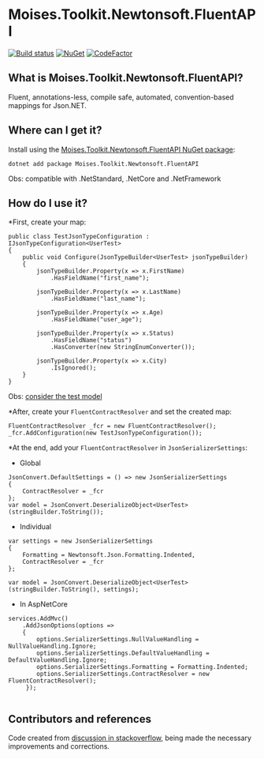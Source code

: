 # Moises.Toolkit.Newtonsoft.FluentAPI

[![Build status](https://ci.appveyor.com/api/projects/status/76s6v9q5qaav2asu?svg=true)](https://ci.appveyor.com/project/thiagomoises/moises-toolkit-mercadopago-netcore)
[![NuGet](https://img.shields.io/nuget/v/Moises.Toolkit.Newtonsoft.FluentAPI.svg)](https://www.nuget.org/packages/Moises.Toolkit.Newtonsoft.FluentAPI/)
[![CodeFactor](https://www.codefactor.io/repository/github/thiagomoises/moises.toolkit.newtonsoft.fluentapi/badge)](https://www.codefactor.io/repository/github/thiagomoises/moises.toolkit.newtonsoft.fluentapi)


## What is Moises.Toolkit.Newtonsoft.FluentAPI?
Fluent, annotations-less, compile safe, automated, convention-based mappings for Json.NET.

## Where can I get it?

Install using the [Moises.Toolkit.Newtonsoft.FluentAPI NuGet package](https://www.nuget.org/packages/Moises.Toolkit.Newtonsoft.FluentAPI):

```
dotnet add package Moises.Toolkit.Newtonsoft.FluentAPI
```
Obs: compatible with .NetStandard, .NetCore and .NetFramework

## How do I use it?

*First, create your map:

```
public class TestJsonTypeConfiguration : IJsonTypeConfiguration<UserTest>
{
    public void Configure(JsonTypeBuilder<UserTest> jsonTypeBuilder)
    {
        jsonTypeBuilder.Property(x => x.FirstName)
            .HasFieldName("first_name");

        jsonTypeBuilder.Property(x => x.LastName)
            .HasFieldName("last_name");

        jsonTypeBuilder.Property(x => x.Age)
            .HasFieldName("user_age");

        jsonTypeBuilder.Property(x => x.Status)
            .HasFieldName("status")
            .HasConverter(new StringEnumConverter());

        jsonTypeBuilder.Property(x => x.City)
            .IsIgnored();
    }
}
```
Obs: [consider the test model](https://github.com/thiagomoises/Moises.Toolkit.Newtonsoft.FluentAPI/blob/master/test/Newtonsoft.FluentAPI.Tests/ModelTest.cs)

*After, create your `FluentContractResolver` and set the created map:

```
FluentContractResolver _fcr = new FluentContractResolver();
_fcr.AddConfiguration(new TestJsonTypeConfiguration());
```
*At the end, add your `FluentContractResolver` in `JsonSerializerSettings`:

- Global 
```
JsonConvert.DefaultSettings = () => new JsonSerializerSettings
{
    ContractResolver = _fcr
};
var model = JsonConvert.DeserializeObject<UserTest>(stringBuilder.ToString());
```

- Individual 
```
var settings = new JsonSerializerSettings
{
    Formatting = Newtonsoft.Json.Formatting.Indented,
    ContractResolver = _fcr
};

var model = JsonConvert.DeserializeObject<UserTest>(stringBuilder.ToString(), settings);

```

- In AspNetCore

```
services.AddMvc()
    .AddJsonOptions(options =>
    {
        options.SerializerSettings.NullValueHandling = NullValueHandling.Ignore;
        options.SerializerSettings.DefaultValueHandling = DefaultValueHandling.Ignore;
        options.SerializerSettings.Formatting = Formatting.Indented;
        options.SerializerSettings.ContractResolver = new FluentContractResolver();
     });
            
```

## Contributors and references
Code created from [discussion in stackoverflow](https://stackoverflow.com/questions/26801453/fluent-converters-mappers-with-json-net/38155903), being made the necessary improvements and corrections.

